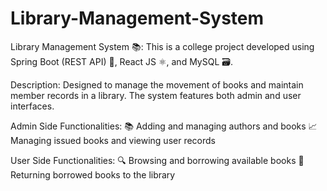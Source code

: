 # Library-Management-System
Library Management System 📚: This is a college project developed using Spring Boot (REST API) 🚀, React JS ⚛️, and MySQL 🗃️.

Description: Designed to manage the movement of books and maintain member records in a library. The system features both admin and user interfaces.

Admin Side Functionalities:
📚 Adding and managing authors and books
📈 Managing issued books and viewing user records

User Side Functionalities:
🔍 Browsing and borrowing available books
🔄 Returning borrowed books to the library
